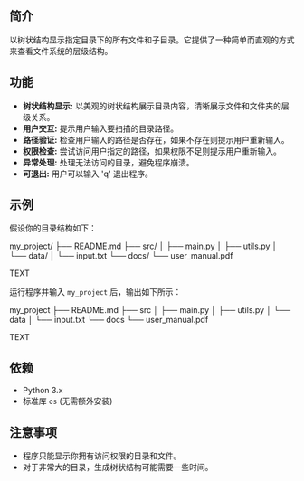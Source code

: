 ## 简介

以树状结构显示指定目录下的所有文件和子目录。它提供了一种简单而直观的方式来查看文件系统的层级结构。

## 功能

*   **树状结构显示:** 以美观的树状结构展示目录内容，清晰展示文件和文件夹的层级关系。
*   **用户交互:** 提示用户输入要扫描的目录路径。
*   **路径验证:** 检查用户输入的路径是否存在，如果不存在则提示用户重新输入。
*   **权限检查:** 尝试访问用户指定的路径，如果权限不足则提示用户重新输入。
*   **异常处理:**  处理无法访问的目录，避免程序崩溃。
*   **可退出:**  用户可以输入 'q' 退出程序。

## 示例

假设你的目录结构如下：

my_project/
├── README.md
├── src/
│ ├── main.py
│ ├── utils.py
│ └── data/
│ └── input.txt
└── docs/
└── user_manual.pdf

TEXT

运行程序并输入 `my_project` 后，输出如下所示：

my_project
├── README.md
├── src
│ ├── main.py
│ ├── utils.py
│ └── data
│ └── input.txt
└── docs
└── user_manual.pdf

TEXT

## 依赖

*   Python 3.x
*   标准库 `os` (无需额外安装)

## 注意事项

*   程序只能显示你拥有访问权限的目录和文件。
*   对于非常大的目录，生成树状结构可能需要一些时间。

